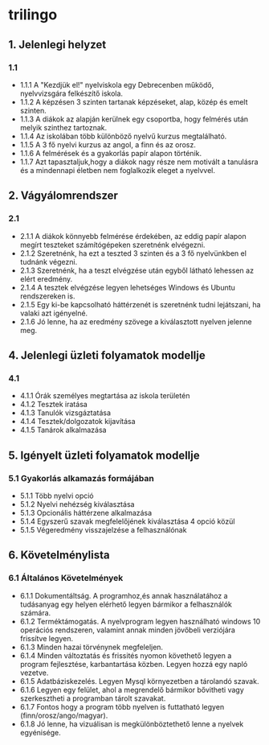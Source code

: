 # trilingo

## 1. Jelenlegi helyzet

### 1.1

+ 1.1.1 A "Kezdjük el!" nyelviskola egy Debrecenben működő, nyelvvizsgára felkészítő iskola.
+ 1.1.2 A képzésen 3 szinten tartanak képzéseket, alap, közép és emelt szinten.
+ 1.1.3 A diákok az alapján kerülnek egy csoportba, hogy felmérés után melyik szinthez tartoznak.
+ 1.1.4 Az iskolában több különböző nyelvű kurzus megtalálható.
+ 1.1.5 A 3 fő nyelvi kurzus az angol, a finn és az orosz.
+ 1.1.6 A felmérések és a gyakorlás papír alapon történik.
+ 1.1.7 Azt tapasztaljuk,hogy a diákok nagy része nem motivált a tanulásra és a mindennapi életben nem foglalkozik eleget a nyelvvel.

## 2. Vágyálomrendszer

### 2.1

+ 2.1.1 A diákok könnyebb felmérése érdekében, az eddig papír alapon megírt teszteket számítógépeken szeretnénk elvégezni.
+ 2.1.2 Szeretnénk, ha ezt a teszted 3 szinten és a 3 fő nyelvünkben el tudnánk végezni.
+ 2.1.3 Szeretnénk, ha a teszt elvégzése után egyből látható lehessen az elért eredmény.
+ 2.1.4 A tesztek elvégzése legyen lehetséges Windows és Ubuntu rendszereken is.
+ 2.1.5 Egy ki-be kapcsolható háttérzenét is szeretnénk tudni lejátszani, ha valaki azt igényelné.
+ 2.1.6 Jó lenne, ha az eredmény szövege a kiválasztott nyelven jelenne meg.

## 4. Jelenlegi üzleti folyamatok modellje

### 4.1 

+ 4.1.1 Órák személyes megtartása az iskola területén 
+ 4.1.2 Tesztek iratása
+ 4.1.3 Tanulók vizsgáztatása
+ 4.1.4 Tesztek/dolgozatok kijavítása
+ 4.1.5 Tanárok alkalmazása

## 5. Igényelt üzleti folyamatok modellje

### 5.1 Gyakorlás alkamazás formájában

+ 5.1.1 Több nyelvi opció 
+ 5.1.2 Nyelvi nehézség kiválasztása
+ 5.1.3 Opcionális háttérzene alkalmazása
+ 5.1.4 Egyszerű szavak megfelelőjének kiválasztása 4 opció közül
+ 5.1.5 Végeredmény visszajelzése a felhasználónak

## 6. Követelménylista

### 6.1 Általános Követelmények
+ 6.1.1 Dokumentáltság. A programhoz,és annak használatához a tudásanyag egy helyen elérhető legyen bármikor a felhasználók számára.
+ 6.1.2 Terméktámogatás. A nyelvprogram legyen használható windows 10 operációs rendszeren, valamint annak minden jövőbeli verziójára frissítve legyen.
+ 6.1.3 Minden hazai törvénynek megfeleljen.
+ 6.1.4 Minden változtatás és frissités nyomon követhető legyen a program fejlesztése, karbantartása közben. Legyen hozzá egy napló vezetve.
+ 6.1.5 Adatbáziskezelés. Legyen Mysql környezetben a tárolandó szavak. 
+ 6.1.6 Legyen egy felület, ahol a megrendelő bármikor bővitheti vagy szerkesztheti a programban tárolt szavakat. 
+ 6.1.7 Fontos hogy a program több nyelven is futtatható legyen (finn/orosz/ango/magyar).
+ 6.1.8 Jó lenne, ha vizuálisan is megkülönböztethető lenne a nyelvek egyénisége.
 

